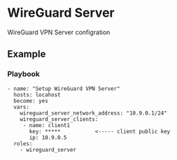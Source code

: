 # WireGuard Server

WireGuard VPN Server configration

## Example
### Playbook
```
- name: "Setup WireGuard VPN Server"
  hosts: locahost
  become: yes
  vars:
    wireguard_server_network_address: "10.9.0.1/24"
    wireguard_server_clients:
     - name: client1
       key: *****           <----- client public key
       ip: 10.9.0.5
  roles:
    - wireguard_server
```
